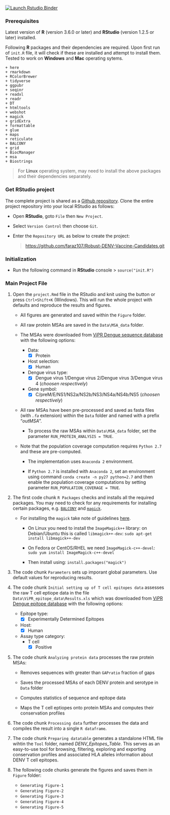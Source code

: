 <!-- badges: start -->

[![Launch Rstudio
Binder](http://mybinder.org/badge_logo.svg)](https://mybinder.org/v2/gh/faraz107/Robust-DENV-Vaccine-Candidates/master?urlpath=rstudio)
<!-- badges: end -->

### Prerequisites

Latest version of **R** (version 3.6.0 or later) and **RStudio**
(version 1.2.5 or later) installed.

Following **R** packages and their dependencies are required. Upon
first run of `init.R` file, it will check if these are installed and
attempt to install them. Tested to work on **Windows** and **Mac**
operating sytems.

    + here 
    + rmarkdown 
    + RColorBrewer 
    + tidyverse 
    + ggpubr 
    + seqinr
    + readxl 
    + readr 
    + DT 
    + htmltools 
    + webshot 
    + magick 
    + gridExtra 
    + formattable 
    + glue 
    + maps 
    + reticulate 
    + BALCONY 
    + grid 
    + BiocManager 
    + msa 
    + Biostrings

> For **Linux** operating system, may need to install the above packages
> and their dependencies separately.

### Get RStudio project

The complete project is shared as a [Github
repository](https://github.com/faraz107/Robust-DENV-Vaccine-Candidates).
Clone the entire project repository into your local RStudio as follows:

-   Open **RStudio**, goto `File` then `New Project`.
-   Select `Version Control` then choose `Git`.
-   Enter the `Repository URL` as below to create the project:

    > <a href="https://github.com/faraz107/Robust-DENV-Vaccine-Candidates.git" class="uri">https://github.com/faraz107/Robust-DENV-Vaccine-Candidates.git</a>

### Initialization

-   Run the following command in **RStudio** console &gt;
    `source("init.R")`

### Main Project File

1.  Open the `project.Rmd` file in the RStudio and knit using the button
    or press `Ctrl+Shift+K` (Windows). This will run the whole project
    with defaults and reproduce the results and figures.

    -   All figures are generated and saved within the `Figure` folder.

    -   All raw protein MSAs are saved in the `Data\MSA_data` folder.

    -   The MSAs were downloaded from [ViPR Dengue sequence
        database](https://www.viprbrc.org/brc/vipr_protein_search.spg?method=ShowCleanSearch&decorator=flavi_dengue)
        with the following options:

        -   Data:
            -   ☒ Protein
        -   Host selection:
            -   ☒ Human
        -   Dengue virus type:
            -   ☒ Dengue virus 1/Dengue virus 2/Dengue virus 3/Dengue
                virus 4 (*choosen respectively*)
        -   Gene symbol:
            -   ☒ C/preM/E/NS1/NS2a/NS2b/NS3/NS4a/NS4b/NS5 (*choosen
                respectively*)

    -   All raw MSAs have been pre-processed and saved as fasta files
        (with *`.fa`* extension) within the `Data` folder and named with
        a prefix “*outMSA*”.

        -   To process the raw MSAs within `Data\MSA_data` folder, set
            the parameter `RUN_PROTEIN_ANALYSIS = TRUE`.

    -   Note that the population coverage computation requires
        `Python 2.7` and these are pre-computed.

        -   The implementation uses `Anaconda 2` environment.

        -   If `Python 2.7` is installed with `Anaconda 2`, set an
            environment using command `conda create -n py27 python=2.7`
            and then enable the population coverage computations by
            setting parameter `RUN_POPULATION_COVERAGE = TRUE`.

2.  The first code chunk `R Packages` checks and installs all the
    required packages. You may need to check for any requirements for
    installing certain packages,
    e.g. [`BALCONY`](https://cran.r-project.org/web/packages/BALCONY/index.html)
    and
    [`magick`](https://cran.r-project.org/web/packages/magick/index.html).

    -   For installing the `magick` take note of guidelines
        [here](https://cran.r-project.org/web/packages/magick/vignettes/intro.html).

        -   On Linux you need to install the `ImageMagick++` library: on
            Debian/Ubuntu this is called `libmagick++-dev`:
            `sudo apt-get install libmagick++-dev`

        -   On Fedora or CentOS/RHEL we need `ImageMagick-c++-devel`:
            `sudo yum install ImageMagick-c++-devel`

        -   Then install using: `install.packages("magick")`

3.  The code chunk `Parameters` sets up imporant global parameters. Use
    default values for reproducing results.

4.  The code chunk `Initial setting up of T cell epitopes data` assesses
    the raw T cell eptiope data in the file
    `Data\ViPR_epitope_data\Results.xls` which was downloaded from [ViPR
    Dengue epitope
    database](https://www.viprbrc.org/brc/vipr_virusEpitope_search.spg?method=ShowCleanSearch&decorator=flavi_dengue)
    with the following options:

    -   Epitope type:
        -   ☒ Experimentally Determined Epitopes
    -   Host:
        -   ☒ Human
    -   Assay type category:
        -   T cell
            -   ☒ Positive

5.  The code chunk `Analyzing protein data` processes the raw protein
    MSAs:

    -   Removes sequences with greater than `GAPratio` fraction of gaps

    -   Saves the processed MSAs of each DENV protein and serotype in
        `Data` folder

    -   Computes statistics of sequence and epitope data

    -   Maps the T cell eptiopes onto protein MSAs and computes their
        conservation profiles

6.  The code chunk `Processing data` further processes the data and
    compiles the result into a single `R dataframe`.

7.  The code chunk `Preparing datatable` generates a standalone HTML
    file wihtin the `Tool` folder, named *DENV\_Epitopes\_Table*. This
    serves as an easy-to-use tool for browsing, filtering, exploring and
    exporting conservation profiles and associated HLA alleles
    information about DENV T cell epitopes.

8.  The following code chunks generate the figures and saves them in
    `Figure` folder:

    -   `Generating Figure-1`
    -   `Generating Figure-2`
    -   `Generating Figure-3`
    -   `Generating Figure-4`
    -   `Generating Figure-5`
